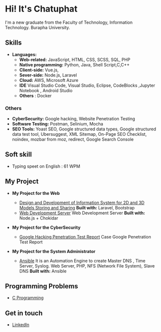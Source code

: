 # Hi! It's Chatuphat 
I'm a new graduate from the Faculty of Technology, Information Technology. Burapha University. 

## Skills
- **Languages:**
  - **Web-related:** JavaScript, HTML, CSS, SCSS, SQL, PHP
  - **Native programming:**  Python, Java, Shell Script,C,C++
  - **Client-side:** Vue.js, 
  - **Sever-side:** Node.js, Laravel
  - **Cloud:** AWS, Microsoft Azure
  - **IDE** Visual Studio Code, Visual Studio, Eclipse, CodeBlocks ,Jupyter Notebook , Android Studio
  - **Others** : Docker
  
### Others
- **CyberSecurity:** Google hacking, Website Penetration Testing 
- **Software Testing:** Postman, Selinium, Mocha
- **SEO Tools:** Yoast SEO, Google structured data types, Google structured data test tool, Ubersuggest, XML Sitemap, On-Page SEO Checklist, noindex, mozbar from moz, redirect, Google Search Console

## Soft skill
- Typing speet on English : 61 WPM

## My Project
- **My Project for the Web**
   - [Design and Development of Information System for 2D and 3D Models Storing and Sharing](https://github.com/chatuphat/store2Dand3D) **Built with:** Laravel, Bootstrap
   - [Web Development Server](https://github.com/chatuphat/Web-Development-Server) Web Development Server **Built with:** Node.js + Chokidar
 
- **My Project for the CyberSecurity**
  - [Google Hacking Penetration Test Report](https://github.com/chatuphat/Google-hacking-Lab) Case Google Penetration Test Report

- **My Project for the System Administrator**
   - [Ansible](https://github.com/chatuphat/Ansible) It is an Automation Engine to create Master DNS , Time Server, Syslog. Web Server, PHP, NFS (Network File System), Slave DNS **Built with:** Ansible


## Programming Problems
-  [C Programming](https://github.com/chatuphat/C_programming_problems)

## Get in touch
- [LinkedIn](https://www.linkedin.com/in/chatuphat-laosomboon-698747186/?originalSubdomain=th)

